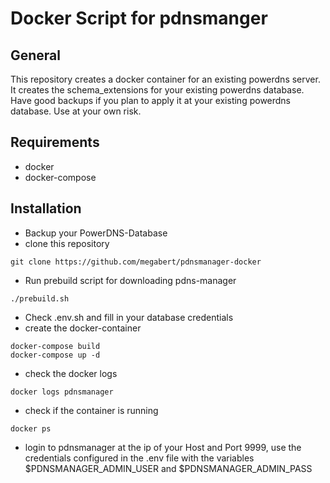 # Docker Script for pdnsmanger

## General

This repository creates a docker container for an existing powerdns server. It creates the schema_extensions for your
existing powerdns database. Have good backups if you plan to apply it at your existing powerdns database. Use at your
own risk.

## Requirements

- docker
- docker-compose

## Installation

- Backup your PowerDNS-Database
- clone this repository 

```git clone https://github.com/megabert/pdnsmanager-docker```

- Run prebuild script for downloading pdns-manager

```./prebuild.sh```

- Check .env.sh and fill in your database credentials
- create the docker-container 

```
docker-compose build
docker-compose up -d
```

- check the docker logs

```
docker logs pdnsmanager
```

- check if the container is running

```
docker ps
```

- login to pdnsmanager at the ip of your Host and Port 9999, use the credentials configured in the .env file with the variables $PDNSMANAGER_ADMIN_USER and $PDNSMANAGER_ADMIN_PASS

